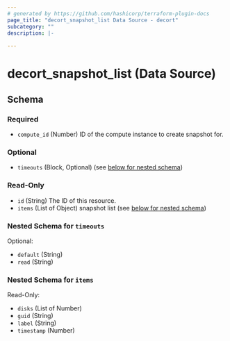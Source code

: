 ```yaml
---
# generated by https://github.com/hashicorp/terraform-plugin-docs
page_title: "decort_snapshot_list Data Source - decort"
subcategory: ""
description: |-
  
---
```


# decort_snapshot_list (Data Source)





<!-- schema generated by tfplugindocs -->
## Schema

### Required

- `compute_id` (Number) ID of the compute instance to create snapshot for.

### Optional

- `timeouts` (Block, Optional) (see [below for nested schema](#nestedblock--timeouts))

### Read-Only

- `id` (String) The ID of this resource.
- `items` (List of Object) snapshot list (see [below for nested schema](#nestedatt--items))

<a id="nestedblock--timeouts"></a>
### Nested Schema for `timeouts`

Optional:

- `default` (String)
- `read` (String)


<a id="nestedatt--items"></a>
### Nested Schema for `items`

Read-Only:

- `disks` (List of Number)
- `guid` (String)
- `label` (String)
- `timestamp` (Number)


